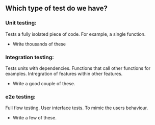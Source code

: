 ## Which type of test do we have?

### Unit testing:

Tests a fully isolated piece of code. For example, a single function.
- Write thousands of these

### Integration testing:

Tests units with dependencies. Functions that call other functions for examples. Intregration of features within other features.
- Write a good couple of these.

### e2e testing:

Full flow testing. User interface tests. To mimic the users behaviour.
- Write a few of these.